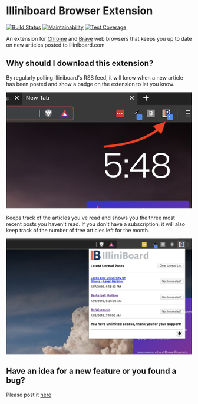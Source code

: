 # Illiniboard Browser Extension

[![Build Status](https://travis-ci.com/burke1791/illiniboard-extension.svg?branch=master)](https://travis-ci.com/burke1791/illiniboard-extension)
[![Maintainability](https://api.codeclimate.com/v1/badges/8823c3a01729b049cf38/maintainability)](https://codeclimate.com/github/burke1791/illiniboard-extension/maintainability)
[![Test Coverage](https://api.codeclimate.com/v1/badges/8823c3a01729b049cf38/test_coverage)](https://codeclimate.com/github/burke1791/illiniboard-extension/test_coverage)

An extension for [Chrome](https://www.google.com/chrome/) and [Brave](https://brave.com/) web browsers that keeps you up to date on new articles posted to illiniboard.com

## Why should I download this extension?

By regularly polling Illiniboard's RSS feed, it will know when a new article has been posted and show a badge on the extension to let you know.

![badge screenshot](https://github.com/burke1791/illiniboard-extension/blob/master/screenshots/ib_badge_sc.png)

Keeps track of the articles you've read and shows you the three most recent posts you haven't read.  If you don't have a subscription, it will also keep track of the number of free articles left for the month.

![popup screenshot](https://github.com/burke1791/illiniboard-extension/blob/master/screenshots/ib_popup_sc.png)

## Have an idea for a new feature or you found a bug?

Please post it [here](https://github.com/burke1791/illiniboard-extension/issues)